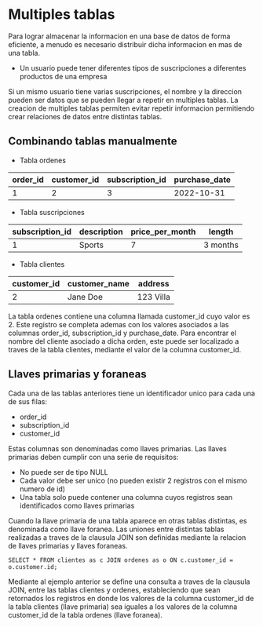 # Multiples tablas

Para lograr almacenar la informacion en una base de datos de forma eficiente, a menudo es necesario distribuir dicha informacion en mas de una tabla.

- Un usuario puede tener diferentes tipos de suscripciones a diferentes productos de una empresa

Si un mismo usuario tiene varias suscripciones, el nombre y la direccion pueden ser datos que se pueden llegar a repetir en multiples tablas.
La creacion de multiples tablas permiten evitar repetir informacion permitiendo crear relaciones de datos entre distintas tablas.

## Combinando tablas manualmente

- Tabla ordenes

|order_id|customer_id|subscription_id|purchase_date|
|--------|-----------|---------------|-------------|
|1       |2          |3              |2022-10-31   |
- Tabla suscripciones

|subscription_id|description|price_per_month|length  |
|---------------|-----------|---------------|--------|
|1              |Sports     |7              |3 months|
- Tabla clientes

|customer_id|customer_name|address  |
|-----------|-------------|---------|
|2          |Jane Doe     |123 Villa|

La tabla ordenes contiene una columna llamada customer_id cuyo valor es 2. Este registro se completa ademas con los valores asociados a las columnas order_id, subscription_id y purchase_date.
Para encontrar el nombre del cliente asociado a dicha orden, este puede ser localizado a traves de la tabla clientes, mediante el valor de la columna customer_id.

## Llaves primarias y foraneas

Cada una de las tablas anteriores tiene un identificador unico para cada una de sus filas:

- order_id
- subscription_id
- customer_id

Estas columnas son denominadas como llaves primarias.
Las llaves primarias deben cumplir con una serie de requisitos:

- No puede ser de tipo NULL
- Cada valor debe ser unico (no pueden existir 2 registros con el mismo numero de id)
- Una tabla solo puede contener una columna cuyos registros sean identificados como llaves primarias

Cuando la llave primaria de una tabla aparece en otras tablas distintas, es denominada como llave foranea.
Las uniones entre distintas tablas realizadas a traves de la clausula JOIN son definidas mediante la relacion de llaves primarias y llaves foraneas.

    SELECT * FROM clientes as c JOIN ordenes as o ON c.customer_id = o.customer.id;

Mediante al ejemplo anterior se define una consulta a traves de la clausula JOIN, entre las tablas clientes y ordenes, estableciendo que sean retornados los registros en donde los valores de la columna customer_id de la tabla clientes (llave primaria) sea iguales a los valores de la columna customer_id de la tabla ordenes (llave foranea).